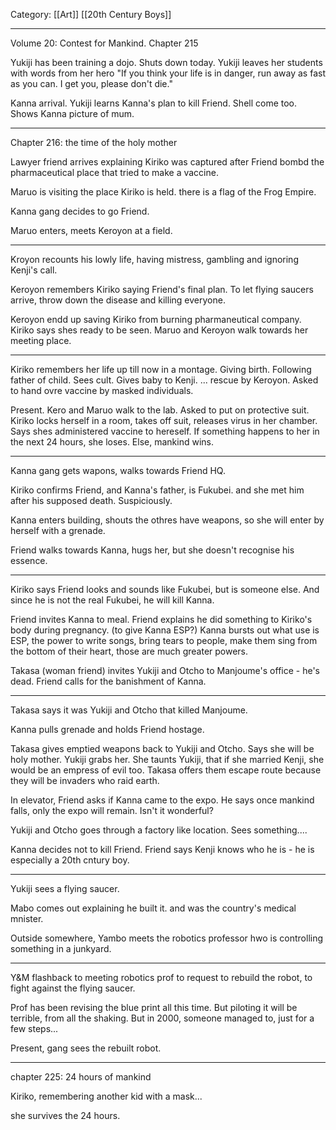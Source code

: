 Category: [[Art]] [[20th Century Boys]]
___
Volume 20: Contest for Mankind. 
Chapter 215

Yukiji has been training a dojo. Shuts down today. Yukiji leaves her students with words from her hero "If you think your life is in danger, run away as fast as you can. I get you, please don't die."

Kanna arrival. Yukiji learns Kanna's plan to kill Friend. Shell come too. Shows Kanna picture of mum. 

---
Chapter 216: the time of the holy mother

Lawyer friend arrives explaining Kiriko was captured after Friend bombd the pharmaceutical place that tried to make a vaccine. 

Maruo is visiting the place Kiriko is held. there is a flag of the Frog Empire. 

Kanna gang decides to go Friend. 

Maruo enters, meets Keroyon at a field. 

---
Kroyon recounts his lowly life, having mistress, gambling and ignoring Kenji's call. 

Keroyon remembers Kiriko saying Friend's final plan. To let flying saucers arrive, throw down the disease and killing everyone. 

Keroyon endd up saving Kiriko from burning pharmaneutical company. Kiriko says shes ready to be seen. Maruo and Keroyon walk towards her meeting place. 

---
Kiriko remembers her life up till now in a montage. Giving birth. Following father of child. Sees cult. Gives baby to Kenji. ... rescue by Keroyon. Asked to hand ovre vaccine by masked individuals. 

Present. Kero and Maruo walk to the lab. Asked to put on protective suit. Kiriko locks herself in a room, takes off suit, releases virus in her chamber. Says shes administered vaccine to hereself. If something happens to her in the next 24 hours, she loses. Else, mankind wins. 

---
Kanna gang gets wapons, walks towards Friend HQ. 

Kiriko confirms Friend, and Kanna's father, is Fukubei. and she met him after his supposed death. Suspiciously. 

Kanna enters building, shouts the othres have weapons, so she will enter by herself with a grenade. 

Friend walks towards Kanna, hugs her, but she doesn't recognise his essence. 

---
Kiriko says Friend looks and sounds like Fukubei, but is someone else. 
And since he is not the real Fukubei, he will kill Kanna. 

Friend invites Kanna to meal. 
Friend explains he did something to Kiriko's body during pregnancy. (to give Kanna ESP?) Kanna bursts out what use is ESP, the power to write songs, bring tears to people, make them sing from the bottom of their heart, those are much greater powers. 

Takasa (woman friend) invites Yukiji and Otcho to Manjoume's office - he's dead. Friend calls for the banishment of Kanna. 

---
Takasa says it was Yukiji and Otcho that killed Manjoume. 

Kanna pulls grenade and holds Friend hostage. 

Takasa gives emptied weapons back to Yukiji and Otcho. Says she will be holy mother. Yukiji grabs her. She taunts Yukiji, that if she married Kenji, she would be an empress of evil too. 
Takasa offers them escape route because they will be invaders who raid earth. 

In elevator, Friend asks if Kanna came to the expo. He says once mankind falls, only the expo will remain. Isn't it wonderful? 

Yukiji and Otcho goes through a factory like location. Sees something....

Kanna decides not to kill Friend. Friend says Kenji knows who he is - he is especially a 20th cntury boy. 

---
Yukiji sees a flying saucer. 

Mabo comes out explaining he built it. and was the country's medical mnister. 

Outside somewhere, Yambo meets the robotics professor hwo is controlling something in a junkyard. 

---
Y&M flashback to meeting robotics prof to request to rebuild the robot, to fight against the flying saucer. 

Prof has been revising the blue print all this time. But piloting it will be terrible, from all the shaking. But in 2000, someone managed to, just for a few steps...

Present, gang sees the rebuilt robot. 

---
chapter 225: 24 hours of mankind

Kiriko, remembering another kid with a mask... 

she survives the 24 hours. 
